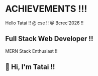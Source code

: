 # ACHIEVEMENTS !!!
Hello Tatai !!
@ cse !!
@ Bcrec'2026 !!
<!DOCTYPE html>

## Full Stack Web Developer !!
MERN Stack Enthusiast !!

## 👋 Hi, I'm Tatai !!
